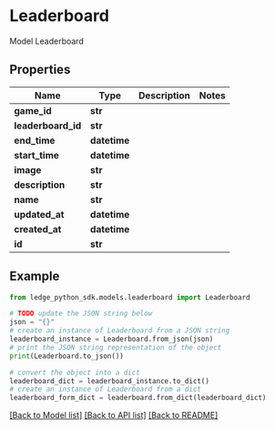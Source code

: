 # Leaderboard

Model Leaderboard

## Properties

Name | Type | Description | Notes
------------ | ------------- | ------------- | -------------
**game_id** | **str** |  | 
**leaderboard_id** | **str** |  | 
**end_time** | **datetime** |  | 
**start_time** | **datetime** |  | 
**image** | **str** |  | 
**description** | **str** |  | 
**name** | **str** |  | 
**updated_at** | **datetime** |  | 
**created_at** | **datetime** |  | 
**id** | **str** |  | 

## Example

```python
from ledge_python_sdk.models.leaderboard import Leaderboard

# TODO update the JSON string below
json = "{}"
# create an instance of Leaderboard from a JSON string
leaderboard_instance = Leaderboard.from_json(json)
# print the JSON string representation of the object
print(Leaderboard.to_json())

# convert the object into a dict
leaderboard_dict = leaderboard_instance.to_dict()
# create an instance of Leaderboard from a dict
leaderboard_form_dict = leaderboard.from_dict(leaderboard_dict)
```
[[Back to Model list]](../README.md#documentation-for-models) [[Back to API list]](../README.md#documentation-for-api-endpoints) [[Back to README]](../README.md)


